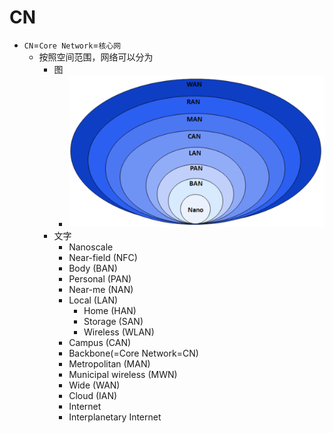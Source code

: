 # CN

* `CN`=`Core Network`=`核心网`
  * 按照空间范围，网络可以分为
    * 图
      * ![core_network_classification_spatial](../assets/img/core_network_classification_spatial.png)
    * 文字
      * Nanoscale
      * Near-field (NFC)
      * Body (BAN)
      * Personal (PAN)
      * Near-me (NAN)
      * Local (LAN)
        * Home (HAN)
        * Storage (SAN)
        * Wireless (WLAN)
      * Campus (CAN)
      * Backbone(=Core Network=CN)
      * Metropolitan (MAN)
      * Municipal wireless (MWN)
      * Wide (WAN)
      * Cloud (IAN)
      * Internet
      * Interplanetary Internet
